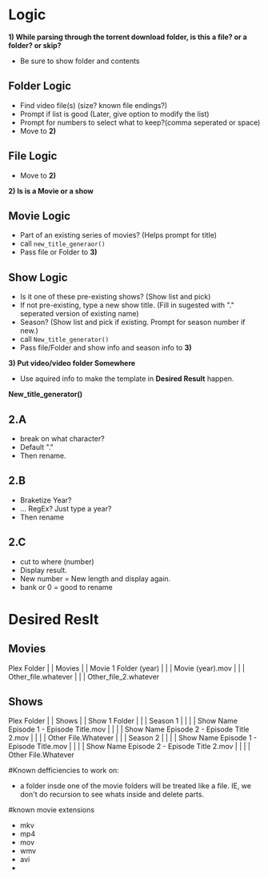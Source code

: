 # Logic


**1) While parsing through the torrent download folder, is this a file? or a folder? or skip?**
- Be sure to show folder and contents

## Folder Logic
- Find video file(s) (size? known file endings?)
- Prompt if list is good (Later, give option to modify the list)
- Prompt for numbers to select what to keep?(comma seperated or space)
- Move to **2)**

## File Logic
- Move to **2)**



**2) Is is a Movie or a show**

## Movie Logic
- Part of an existing series of movies? (Helps prompt for title)
- call `new_title_generaor()`
- Pass file or Folder to **3)**

## Show Logic
- Is it one of these pre-existing shows? (Show list and pick)
- If not pre-existing, type a new show title. (Fill in sugested with "." seperated version of existing name)
- Season? (Show list and pick if existing. Prompt for season number if new.)
- call `New_title_generator()`
- Pass file/Folder and show info and season info to **3)**

**3) Put video/video folder Somewhere**
- Use aquired info to make the template in **Desired Result** happen.


**New_title_generator()**
## 2.A
- break on what character? 
- Default "." 
- Then rename.

## 2.B
- Braketize Year?
- ... RegEx? Just type a year?
- Then rename

## 2.C
- cut to where (number) 
- Display result. 
- New number = New length and display again. 
- bank or 0 = good to rename





# Desired Reslt
## Movies
Plex Folder
|
| Movies
| | Movie 1 Folder (year)
| | | Movie (year).mov
| | | Other_file.whatever
| | | Other_file_2.whatever

## Shows
Plex Folder
|
| Shows
| | Show 1 Folder
| | | Season 1
| | | | Show Name Episode 1 - Episode Title.mov
| | | | Show Name Episode 2 - Episode Title 2.mov
| | | | Other File.Whatever
| | | Season 2
| | | | Show Name Episode 1 - Episode Title.mov
| | | | Show Name Episode 2 - Episode Title 2.mov
| | | | Other File.Whatever


#Known defficiencies to work on:
- a folder insde one of the movie folders will be treated like a file. IE, we don't do recursion to see whats inside and delete parts.

#known movie extensions
- mkv
- mp4
- mov
- wmv
- avi
- 
